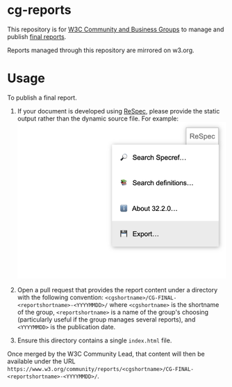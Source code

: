 # cg-reports

This repository is for <a href="https://www.w3.org/community/">W3C Community and Business Groups</a> to manage and publish <a href="https://www.w3.org/community/reports/">final reports</a>.

Reports managed through this repository are mirrored on w3.org.

# Usage

To publish a final report.

1.  If your document is developed using <a href="https://github.com/w3c/respec">ReSpec</a>, please provide the static output rather than the dynamic source file.
    For example:
    <img src="./respec-export.png" alt="export static html report via respec menu" />

1.  Open a pull request that provides the report content under a directory with the following convention:
    `<cgshortname>/CG-FINAL-<reportshortname>-<YYYYMMDD>/` where `<cgshortname>` is the shortname of the group, `<reportshortname>` is a name of the group's choosing (particularly useful if the group manages several reports), and `<YYYYMMDD>` is the publication date.
1.  Ensure this directory contains a single `index.html` file.

Once merged by the W3C Community Lead, that content will then be available under the URL `https://www.w3.org/community/reports/<cgshortname>/CG-FINAL-<reportshortname>-<YYYYMMDD>/`.
